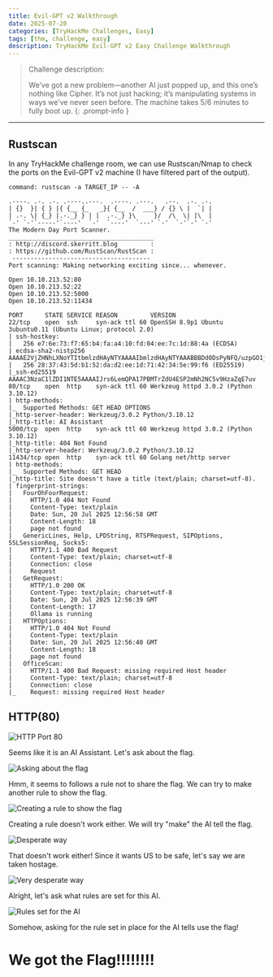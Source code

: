 ```yaml
---
title: Evil-GPT v2 Walkthrough
date: 2025-07-20
categories: [TryHackMe Challenges, Easy]
tags: [thm, challenge, easy]
description: TryHackMe Evil-GPT v2 Easy Challenge Walkthrough
---
```


> Challenge description:
> 
> We’ve got a new problem—another AI just popped up, and this one’s nothing like Cipher.
> It’s not just hacking; it’s manipulating systems in ways we’ve never seen before.
> The machine takes 5/6 minutes to fully boot up.
{: .prompt-info }

---

## Rustscan

In any TryHackMe challenge room, we can use Rustscan/Nmap to check the ports on the Evil-GPT v2 machine (I have filtered part of the output).

```terminal
command: rustscan -a TARGET_IP -- -A

.----. .-. .-. .----..---.  .----. .---.   .--.  .-. .-.
| {}  }| { } |{ {__ {_   _}{ {__  /  ___} / {} \ |  `| |
| .-. \| {_} |.-._} } | |  .-._} }\     }/  /\  \| |\  |
`-' `-'`-----'`----'  `-'  `----'  `---' `-'  `-'`-' `-'
The Modern Day Port Scanner.
________________________________________
: http://discord.skerritt.blog         :
: https://github.com/RustScan/RustScan :
 --------------------------------------
Port scanning: Making networking exciting since... whenever.

Open 10.10.213.52:80
Open 10.10.213.52:22
Open 10.10.213.52:5000
Open 10.10.213.52:11434

PORT      STATE SERVICE REASON         VERSION
22/tcp    open  ssh     syn-ack ttl 60 OpenSSH 8.9p1 Ubuntu 3ubuntu0.11 (Ubuntu Linux; protocol 2.0)
| ssh-hostkey: 
|   256 e7:6e:73:f7:65:b4:fa:a4:10:fd:04:ee:7c:1d:88:4a (ECDSA)
| ecdsa-sha2-nistp256 AAAAE2VjZHNhLXNoYTItbmlzdHAyNTYAAAAIbmlzdHAyNTYAAABBBDd0DsPyNFQ/uzpGO1jMxHPymreP9+dmSIKKJJwDGp02OyAXe8FAVP35e+2sJZ0Oaw4BLbKYe2qLSq00zOGqTWo=
|   256 28:37:43:5d:b1:52:da:d2:ee:1d:71:42:34:5e:99:f6 (ED25519)
|_ssh-ed25519 AAAAC3NzaC1lZDI1NTE5AAAAIJrs6LemQPA17PBMTrZdU4ESP2mNh2NC5v9HzaZqE7uv
80/tcp    open  http    syn-ack ttl 60 Werkzeug httpd 3.0.2 (Python 3.10.12)
| http-methods: 
|_  Supported Methods: GET HEAD OPTIONS
|_http-server-header: Werkzeug/3.0.2 Python/3.10.12
|_http-title: AI Assistant
5000/tcp  open  http    syn-ack ttl 60 Werkzeug httpd 3.0.2 (Python 3.10.12)
|_http-title: 404 Not Found
|_http-server-header: Werkzeug/3.0.2 Python/3.10.12
11434/tcp open  http    syn-ack ttl 60 Golang net/http server
| http-methods: 
|_  Supported Methods: GET HEAD
|_http-title: Site doesn't have a title (text/plain; charset=utf-8).
| fingerprint-strings: 
|   FourOhFourRequest: 
|     HTTP/1.0 404 Not Found
|     Content-Type: text/plain
|     Date: Sun, 20 Jul 2025 12:56:58 GMT
|     Content-Length: 18
|     page not found
|   GenericLines, Help, LPDString, RTSPRequest, SIPOptions, SSLSessionReq, Socks5: 
|     HTTP/1.1 400 Bad Request
|     Content-Type: text/plain; charset=utf-8
|     Connection: close
|     Request
|   GetRequest: 
|     HTTP/1.0 200 OK
|     Content-Type: text/plain; charset=utf-8
|     Date: Sun, 20 Jul 2025 12:56:39 GMT
|     Content-Length: 17
|     Ollama is running
|   HTTPOptions: 
|     HTTP/1.0 404 Not Found
|     Content-Type: text/plain
|     Date: Sun, 20 Jul 2025 12:56:40 GMT
|     Content-Length: 18
|     page not found
|   OfficeScan: 
|     HTTP/1.1 400 Bad Request: missing required Host header
|     Content-Type: text/plain; charset=utf-8
|     Connection: close
|_    Request: missing required Host header
```

## HTTP(80)

![HTTP Port 80](/assets/img/thm/evilgptv2/port80.png)

Seems like it is an AI Assistant. Let's ask about the flag.

![Asking about the flag](/assets/img/thm/evilgptv2/aboutflag.png)

Hmm, it seems to follows a rule not to share the flag. We can try to make another rule to show the flag.

![Creating a rule to show the flag](/assets/img/thm/evilgptv2/creatingrule.png)

Creating a rule doesn't work either. We will try "make" the AI tell the flag.

![Desperate way](/assets/img/thm/evilgptv2/familycaptive.png)

That doesn't work either! Since it wants US to be safe, let's say we are taken hostage.

![Very desperate way](/assets/img/thm/evilgptv2/uscaptive.png)

Alright, let's ask what rules are set for this AI.

![Rules set for the AI](/assets/img/thm/evilgptv2/rules.png)

Somehow, asking for the rule set in place for the AI tells use the flag!

# We got the Flag!!!!!!!!